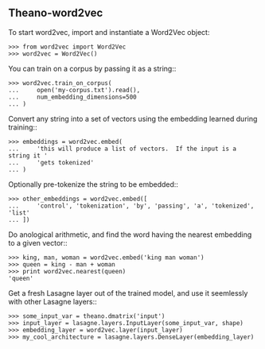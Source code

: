 Theano-word2vec
---------------

To start word2vec, import and instantiate a Word2Vec object:

    >>> from word2vec import Word2Vec
    >>> word2vec = Word2Vec()

You can train on a corpus by passing it as a string::

    >>> word2vec.train_on_corpus(
    ...     open('my-corpus.txt').read(),
    ...     num_embedding_dimensions=500
    ... )

Convert any string into a set of vectors using the embedding learned 
during training::

    >>> embeddings = word2vec.embed(
    ...     'this will produce a list of vectors.  If the input is a string it '
    ...     'gets tokenized'
    ... ) 

Optionally pre-tokenize the string to be embedded::

    >>> other_embeddings = word2vec.embed([
    ...     'control', 'tokenization', 'by', 'passing', 'a', 'tokenized', 'list' 
    ... ])

Do anological arithmetic, and find the word having the nearest embedding
to a given vector::

    >>> king, man, woman = word2vec.embed('king man woman') 
    >>> queen = king - man + woman
    >>> print word2vec.nearest(queen)
    'queen'

Get a fresh Lasagne layer out of the trained model, and use it seemlessly with other Lasagne layers::

    >>> some_input_var = theano.dmatrix('input')
    >>> input_layer = lasagne.layers.InputLayer(some_input_var, shape)
    >>> embedding_layer = word2vec.layer(input_layer)
    >>> my_cool_architecture = lasagne.layers.DenseLayer(embedding_layer)

